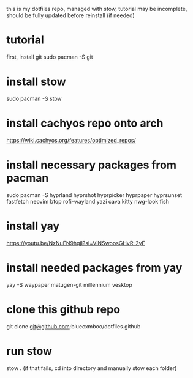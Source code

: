 this is my dotfiles repo, managed with stow, tutorial may be incomplete, should be fully updated before reinstall (if needed)
# tutorial
first, install git
 sudo pacman -S git

# install stow 
 sudo pacman -S stow

# install cachyos repo onto arch 
https://wiki.cachyos.org/features/optimized_repos/

# install necessary packages from pacman 
 sudo pacman -S hyprland hyprshot hyprpicker hyprpaper hyprsunset fastfetch neovim btop rofi-wayland yazi cava kitty nwg-look fish

# install yay
https://youtu.be/NzNuFN9hqjI?si=ViNSwoosGHvR-2yF

# install needed packages from yay
 yay -S waypaper matugen-git millennium vesktop

# clone this github repo
git clone git@github.com:bluecxmboo/dotfiles.github

# run stow 
stow . (if that fails, cd into directory and manually stow each folder)


